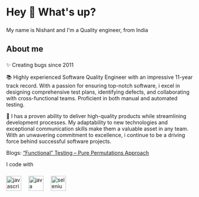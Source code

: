 # Hey 👋 What's up?

###
My name is Nishant and I'm a Quality engineer, from India
###

## About me

###
✨ Creating bugs since 2011<br>

📚 Highly experienced Software Quality Engineer with an impressive 11-year track record. With a passion for ensuring top-notch software, i excel in designing comprehensive test plans, identifying defects, and collaborating with cross-functional teams. Proficient in both manual and automated testing. 

🎯 I has a proven ability to deliver high-quality products while streamlining development processes. My adaptability to new technologies and exceptional communication skills make them a valuable asset in any team. With an unwavering commitment to excellence, i continue to be a driving force behind successful software projects.


Blogs: 
[“Functional” Testing – Pure Permutations Approach](https://www.thinkitive.com/blog/software-functional-testing/)


I code with

###

<div align="left">
  <img src="https://cdn.jsdelivr.net/gh/devicons/devicon/icons/javascript/javascript-original.svg" height="40" alt="javascript logo"  />
  <img width="12" />
  <img src="https://cdn.jsdelivr.net/gh/devicons/devicon/icons/java/java-original.svg" height="40" alt="java logo"  />
  <img width="12" />
  <img src="https://cdn.jsdelivr.net/gh/devicons/devicon/icons/selenium/selenium-original.svg" height="40" alt="selenium logo"  />
</div>

###
